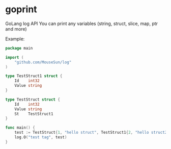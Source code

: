 # goprint

GoLang log API
You can print any variables (string, struct, slice, map, ptr and more)

Example:

```go
package main

import (
	"github.com/MouseSun/log"
)

type TestStruct1 struct {
	Id    int32
	Value string
}

type TestStruct struct {
	Id    int32
	Value string
	St    TestStruct1
}

func main() {
	test := TestStruct{1, "hello struct", TestStruct1{2, "hello struct2"}}
	log.O("test tag", test)
}

```
